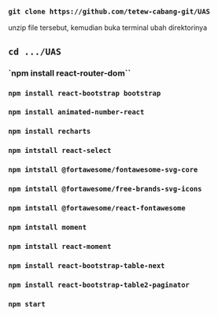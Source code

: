 ### `git clone https://github.com/tetew-cabang-git/UAS`
unzip file tersebut, kemudian buka terminal ubah direktorinya
## `cd .../UAS`

### `npm install react-router-dom``
### `npm install react-bootstrap bootstrap`
### `npm install animated-number-react`
### `npm install recharts`
### `npm intstall react-select`
### `npm intstall @fortawesome/fontawesome-svg-core`
### `npm intstall @fortawesome/free-brands-svg-icons`
### `npm intstall @fortawesome/react-fontawesome`
### `npm intstall moment`
### `npm intstall react-moment`
### `npm install react-bootstrap-table-next`
### `npm install react-bootstrap-table2-paginator`

### `npm start`